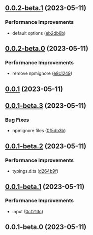 ## [0.0.2-beta.1](https://github.com/wc19950724/auto-import-webpack-plugin/compare/v0.0.2-beta.0...v0.0.2-beta.1) (2023-05-11)


### Performance Improvements

*  default options ([eb2db6b](https://github.com/wc19950724/auto-import-webpack-plugin/commit/eb2db6b2d5784611ce9c32eaa3a7eae1d0e15ee1))



## [0.0.2-beta.0](https://github.com/wc19950724/auto-import-webpack-plugin/compare/v0.0.1...v0.0.2-beta.0) (2023-05-11)


### Performance Improvements

*  remove npmignore ([e8c1249](https://github.com/wc19950724/auto-import-webpack-plugin/commit/e8c1249322accc5e344c8e9e978620d25b7cd162))



## [0.0.1](https://github.com/wc19950724/auto-import-webpack-plugin/compare/v0.0.1-beta.3...v0.0.1) (2023-05-11)



## [0.0.1-beta.3](https://github.com/wc19950724/auto-import-webpack-plugin/compare/v0.0.1-beta.2...v0.0.1-beta.3) (2023-05-11)


### Bug Fixes

*  npmignore files ([0f5db3b](https://github.com/wc19950724/auto-import-webpack-plugin/commit/0f5db3b18585412815994361954528d2d59f5da8))



## [0.0.1-beta.2](https://github.com/wc19950724/auto-import-webpack-plugin/compare/v0.0.1-beta.1...v0.0.1-beta.2) (2023-05-11)


### Performance Improvements

*  typings.d.ts ([d264b9f](https://github.com/wc19950724/auto-import-webpack-plugin/commit/d264b9fde04a59f566230e68484964e9745d821e))



## [0.0.1-beta.1](https://github.com/wc19950724/auto-import-webpack-plugin/compare/v0.0.1-beta.0...v0.0.1-beta.1) (2023-05-11)


### Performance Improvements

*  input ([0cf213c](https://github.com/wc19950724/auto-import-webpack-plugin/commit/0cf213cd13789be02dbf8a4cb81efefed022a015))



## 0.0.1-beta.0 (2023-05-11)



